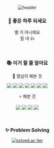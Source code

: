 <!--
**Po-nyo/Po-nyo** is a ✨ _special_ ✨ repository because its `README.md` (this file) appears on your GitHub profile. -->
<div align='center'>
  
  ![header](https://capsule-render.vercel.app/api?type=waving&gradient&height=300&section=header&text=우경진😐&fontSize=90)
  
  ### :gift: 좋은 하루 되세요</br>
  별 거 아니에요</br>
  힘 내 👍
  
  <br>

  ### :books: 이거 할 줄 알아요
  :star2: 열심히 해본 것

  <img src="https://img.shields.io/badge/Java-007396?style=flat-square&logo=Java&logoColor=white"/> <img src="https://img.shields.io/badge/Python-3776AB?style=flat-square&logo=Python&logoColor=white"/> <img src="https://img.shields.io/badge/Spring-6DB33F?style=flat-square&logo=Spring&logoColor=white"/> <img src="https://img.shields.io/badge/Spring Boot-6DB33F?style=flat-square&logo=Spring Boot&logoColor=white"/> <img src="https://img.shields.io/badge/Html-E34F26?style=flat-square&logo=Html5&logoColor=white"/> <img src="https://img.shields.io/badge/Css-1572B6?style=flat-square&logo=Css3&logoColor=white"/> <img src="https://img.shields.io/badge/JavaScript-F7DF1E?style=flat-square&logo=JavaScript&logoColor=white"/>

  :star: 해본 것

  <img src="https://img.shields.io/badge/C-A8B9CC?style=flat-square&logo=C&logoColor=white"/> <img src="https://img.shields.io/badge/Django-092E20?style=flat-square&logo=Django&logoColor=white"/> <img src="https://img.shields.io/badge/Vue.js-4FC08D?style=flat-square&logo=Vue.js&logoColor=white"/> <img src="https://img.shields.io/badge/MySQL-4479A1?style=flat-square&logo=MySQL&logoColor=white"/>

  <br>
  
  ### :sparkles: Problem Solving
  [![solved.ac tier](http://mazassumnida.wtf/api/v2/generate_badge?boj=wkj1103)](https://solved.ac/wkj1103)
  
</div>
